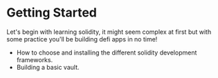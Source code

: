 # Getting Started

Let's begin with learning solidity, it might seem complex at first but with some practice you'll be building defi apps in no time!

* How to choose and installing the different solidity development frameworks.
* Building a basic vault.
